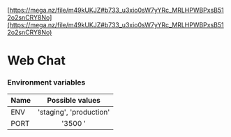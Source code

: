 [https://mega.nz/file/m49kUKJZ#b733_u3xio0sW7yYRc_MRLHPWBPxsB512o2snCRY8No](https://mega.nz/file/m49kUKJZ#b733_u3xio0sW7yYRc_MRLHPWBPxsB512o2snCRY8No)
# Web Chat

### Environment variables

| Name          | Possible values         |
| ------------- |:-------------:          |
| ENV           | 'staging', 'production' |
| PORT          | '3500  '                |

